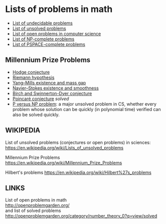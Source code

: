 # Lists of problems in math

- [List of undecidable problems](https://en.wikipedia.org/wiki/List_of_undecidable_problems)
- [List of unsolved problems](https://en.wikipedia.org/wiki/List_of_unsolved_problems)
- [List of open problems in computer science](https://en.wikipedia.org/wiki/List_of_open_problems_in_computer_science)
- [List of NP-complete problems](https://en.wikipedia.org/wiki/List_of_NP-complete_problems)
- [List of PSPACE-complete problems](https://en.wikipedia.org/wiki/List_of_PSPACE-complete_problems)



## Millennium Prize Problems
- [Hodge conjecture](https://en.wikipedia.org/wiki/Hodge_conjecture)
- [Riemann hypothesis](https://en.wikipedia.org/wiki/Riemann_hypothesis)
- [Yang–Mills existence and mass gap](https://en.wikipedia.org/wiki/Yang%E2%80%93Mills_existence_and_mass_gap)
- [Navier–Stokes existence and smoothness](https://en.wikipedia.org/wiki/Navier%E2%80%93Stokes_existence_and_smoothness)
- [Birch and Swinnerton-Dyer conjecture](https://en.wikipedia.org/wiki/Birch_and_Swinnerton-Dyer_conjecture)
- [Poincaré conjecture](https://en.wikipedia.org/wiki/Poincar%C3%A9_conjecture) *solved*
- [P versus NP problem](https://en.wikipedia.org/wiki/P_versus_NP_problem): a major unsolved problem in CS, whether every problem whose solution can be quickly (in polynomial time) verified can also be solved quickly.



## WIKIPEDIA

List of unsolved problems (conjectures or open problems) in sciences:
https://en.wikipedia.org/wiki/Lists_of_unsolved_problems

Millennium Prize Problems
https://en.wikipedia.org/wiki/Millennium_Prize_Problems

Hilbert's problems
https://en.wikipedia.org/wiki/Hilbert%27s_problems


## LINKS

List of open problems in math     
http://openproblemgarden.org/     
and list of solved problems     
http://openproblemgarden.org/category/number_theory_0?q=view/solved
